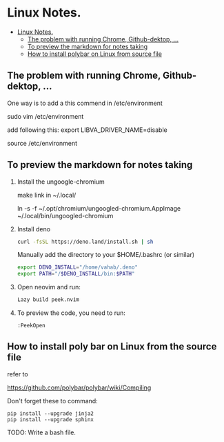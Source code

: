 # Linux Notes.

<!--toc:start-->
- [Linux Notes.](#linux-notes)
  - [The problem with running Chrome, Github-dektop, ...](#the-problem-with-running-chrome-github-dektop)
  - [To preview the markdown for notes taking](#to-preview-the-markdown-for-notes-taking)
  - [How to install polybar on Linux from source file](#how-to-install-polybar-on-linux-from-source-file)
<!--toc:end-->

## The problem with running Chrome, Github-dektop, ...

One way is to add a this commend in /etc/environment

sudo vim /etc/environment

add following this:
export LIBVA_DRIVER_NAME=disable

source /etc/environment

## To preview the markdown for notes taking

1. Install the ungoogle-chromium

   make link in ~/.local/

   ln -s -f ~/.opt/chromium/ungoogled-chromium.AppImage ~/.local/bin/ungoogled-chromium

2. Install deno
   ```bash
   curl -fsSL https://deno.land/install.sh | sh 
   ```
   Manually add the directory to your $HOME/.bashrc (or similar)
   
   ```bash
   export DENO_INSTALL="/home/vahab/.deno"
   export PATH="/$DENO_INSTALL/bin:$PATH"
   ```
3. Open neovim and run: 
   ```bash
   Lazy build peek.nvim
   ```
4. To preview the code, you need to run:
    
   ```
   :PeekOpen
   ```
## How to install poly bar on Linux from the source file
refer to 

https://github.com/polybar/polybar/wiki/Compiling

Don't forget these to command:

```
pip install --upgrade jinja2
pip install --upgrade sphinx
```

TODO:
Write a bash file.

